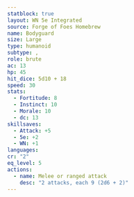 ```yaml
---
statblock: true
layout: WN 5e Integrated
source: Forge of Foes Homebrew
name: Bodyguard
size: Large
type: humanoid
subtype: ,
role: brute
ac: 13
hp: 45
hit_dice: 5d10 + 18
speed: 30
stats:
  - Fortitude: 8
  - Instinct: 10
  - Morale: 10
  - dc: 13
skillsaves:
  - Attack: +5
  - 5e: +2
  - WN: +1
languages: 
cr: "2"
eq_level: 5
actions:
  - name: Melee or ranged attack
    desc: "2 attacks, each 9 (2d6 + 2)"
---
```

